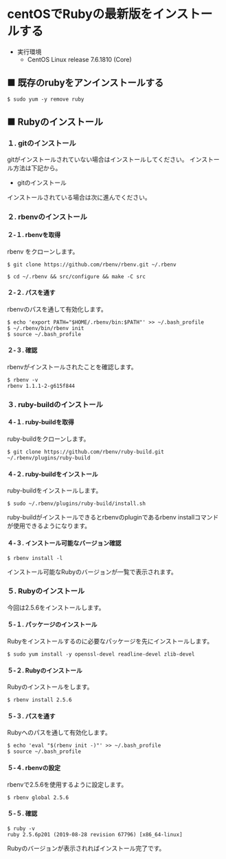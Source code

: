 # centOSでRubyの最新版をインストールする

- 実行環境
    - CentOS Linux release 7.6.1810 (Core)

## ■ 既存のrubyをアンインストールする

``` shell
$ sudo yum -y remove ruby
```

## ■ Rubyのインストール

### １. gitのインストール

gitがインストールされていない場合はインストールしてください。
インストール方法は下記から。

- <a src="../git/README.md">gitのインストール</a>

インストールされている場合は次に進んでください。

### ２. rbenvのインストール

#### ２-１. rbenvを取得

rbenv をクローンします。

``` shell
$ git clone https://github.com/rbenv/rbenv.git ~/.rbenv
```

``` shell
$ cd ~/.rbenv && src/configure && make -C src
```

#### ２-２. パスを通す

rbenvのパスを通して有効化します。

``` shell
$ echo 'export PATH="$HOME/.rbenv/bin:$PATH"' >> ~/.bash_profile
$ ~/.rbenv/bin/rbenv init
$ source ~/.bash_profile
```

#### ２-３. 確認

rbenvがインストールされたことを確認します。

``` shell
$ rbenv -v
rbenv 1.1.1-2-g615f844
```

### ３. ruby-buildのインストール

#### ４-１. ruby-buildを取得

ruby-buildをクローンします。

``` shell
$ git clone https://github.com/rbenv/ruby-build.git ~/.rbenv/plugins/ruby-build
```

#### ４-２. ruby-buildをインストール

ruby-buildをインストールします。

``` shell
$ sudo ~/.rbenv/plugins/ruby-build/install.sh
```

ruby-buildがインストールできるとrbenvのpluginであるrbenv installコマンドが使用できるようになります。

#### ４-３. インストール可能なバージョン確認

``` shell
$ rbenv install -l
```

インストール可能なRubyのバージョンが一覧で表示されます。

### ５. Rubyのインストール

今回は2.5.6をインストールします。

#### ５-１. パッケージのインストール

Rubyをインストールするのに必要なパッケージを先にインストールします。

``` shell
$ sudo yum install -y openssl-devel readline-devel zlib-devel
```

#### ５-２. Rubyのインストール

Rubyのインストールをします。

``` shell
$ rbenv install 2.5.6
```

#### ５-３. パスを通す

Rubyへのパスを通して有効化します。

``` shell
$ echo 'eval "$(rbenv init -)"' >> ~/.bash_profile
$ source ~/.bash_profile
```

#### ５-４. rbenvの設定

rbenvで2.5.6を使用するように設定します。

``` shell
$ rbenv global 2.5.6
```

#### ５-５. 確認

``` shell
$ ruby -v
ruby 2.5.6p201 (2019-08-28 revision 67796) [x86_64-linux]
```

Rubyのバージョンが表示されればインストール完了です。
